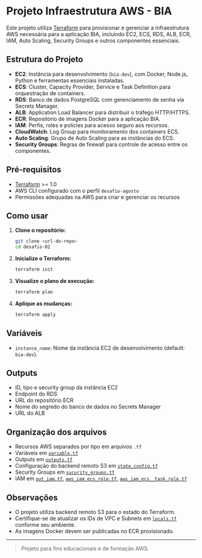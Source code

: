 # Projeto Infraestrutura AWS - BIA

Este projeto utiliza [Terraform](https://www.terraform.io/) para provisionar e gerenciar a infraestrutura AWS necessária para a aplicação BIA, incluindo EC2, ECS, RDS, ALB, ECR, IAM, Auto Scaling, Security Groups e outros componentes essenciais.

## Estrutura do Projeto

- **EC2**: Instância para desenvolvimento (`bia-dev`), com Docker, Node.js, Python e ferramentas essenciais instaladas.
- **ECS**: Cluster, Capacity Provider, Service e Task Definition para orquestração de containers.
- **RDS**: Banco de dados PostgreSQL com gerenciamento de senha via Secrets Manager.
- **ALB**: Application Load Balancer para distribuir o tráfego HTTP/HTTPS.
- **ECR**: Repositório de imagens Docker para a aplicação BIA.
- **IAM**: Perfis, roles e policies para acesso seguro aos recursos.
- **CloudWatch**: Log Group para monitoramento dos containers ECS.
- **Auto Scaling**: Grupo de Auto Scaling para as instâncias do ECS.
- **Security Groups**: Regras de firewall para controle de acesso entre os componentes.

## Pré-requisitos

- [Terraform](https://www.terraform.io/downloads.html) >= 1.0
- AWS CLI configurado com o perfil `desafio-agosto`
- Permissões adequadas na AWS para criar e gerenciar os recursos

## Como usar

1. **Clone o repositório:**
   ```sh
   git clone <url-do-repo>
   cd desafio-02
   ```

2. **Inicialize o Terraform:**
   ```sh
   terraform init
   ```

3. **Visualize o plano de execução:**
   ```sh
   terraform plan
   ```

4. **Aplique as mudanças:**
   ```sh
   terraform apply
   ```

## Variáveis

- `instance_name`: Nome da instância EC2 de desenvolvimento (default: `bia-dev`).

## Outputs

- ID, tipo e security group da instância EC2
- Endpoint do RDS
- URL do repositório ECR
- Nome do segredo do banco de dados no Secrets Manager
- URL do ALB

## Organização dos arquivos

- Recursos AWS separados por tipo em arquivos `.tf`
- Variáveis em [`variable.tf`](variable.tf)
- Outputs em [`outputs.tf`](outputs.tf)
- Configuração do backend remoto S3 em [`state_config.tf`](state_config.tf)
- Security Groups em [`sucurity_groups.tf`](sucurity_groups.tf)
- IAM em [`out_iam.tf`](out_iam.tf), [`aws_iam_ecs_role.tf`](aws_iam_ecs_role.tf), [`aws_iam_ecs__task_role.tf`](aws_iam_ecs__task_role.tf)

## Observações

- O projeto utiliza backend remoto S3 para o estado do Terraform.
- Certifique-se de atualizar os IDs de VPC e Subnets em [`locals.tf`](locals.tf) conforme seu ambiente.
- As imagens Docker devem ser publicadas no ECR provisionado.

---

> Projeto para fins educacionais e de formação AWS.

